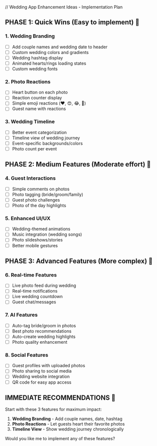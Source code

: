 // Wedding App Enhancement Ideas - Implementation Plan

## PHASE 1: Quick Wins (Easy to implement) 🎯

### 1. Wedding Branding
- [ ] Add couple names and wedding date to header
- [ ] Custom wedding colors and gradients
- [ ] Wedding hashtag display
- [ ] Animated hearts/rings loading states
- [ ] Custom wedding fonts

### 2. Photo Reactions
- [ ] Heart button on each photo
- [ ] Reaction counter display
- [ ] Simple emoji reactions (❤️, 😍, 😂, 👏)
- [ ] Guest name with reactions

### 3. Wedding Timeline
- [ ] Better event categorization
- [ ] Timeline view of wedding journey
- [ ] Event-specific backgrounds/colors
- [ ] Photo count per event

## PHASE 2: Medium Features (Moderate effort) 💫

### 4. Guest Interactions
- [ ] Simple comments on photos
- [ ] Photo tagging (bride/groom/family)
- [ ] Guest photo challenges
- [ ] Photo of the day highlights

### 5. Enhanced UI/UX
- [ ] Wedding-themed animations
- [ ] Music integration (wedding songs)
- [ ] Photo slideshows/stories
- [ ] Better mobile gestures

## PHASE 3: Advanced Features (More complex) 🌟

### 6. Real-time Features
- [ ] Live photo feed during wedding
- [ ] Real-time notifications
- [ ] Live wedding countdown
- [ ] Guest chat/messages

### 7. AI Features
- [ ] Auto-tag bride/groom in photos
- [ ] Best photo recommendations
- [ ] Auto-create wedding highlights
- [ ] Photo quality enhancement

### 8. Social Features
- [ ] Guest profiles with uploaded photos
- [ ] Photo sharing to social media
- [ ] Wedding website integration
- [ ] QR code for easy app access

## IMMEDIATE RECOMMENDATIONS 🎨

Start with these 3 features for maximum impact:
1. **Wedding Branding** - Add couple names, date, hashtag
2. **Photo Reactions** - Let guests heart their favorite photos
3. **Timeline View** - Show wedding journey chronologically

Would you like me to implement any of these features?

